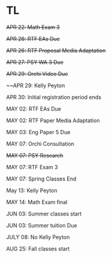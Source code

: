 # TL

~~APR 22: Math Exam 3~~

~~APR 26: RTF EAs Due~~

~~APR 26: RTF Proposal Media Adaptation~~

~~APR 27: PSY WA 3 Due~~

~~APR 29: Orchi Video Due~~

~~APR 29: Kelly Peyton

APR 30: Initial registration period ends 

MAY 02: RTF EAs Due

MAY 02: RTF Paper Media Adaptation

MAY 03: Eng Paper 5 Due 

MAY 07: Orchi Consultation

~~MAY 07: PSY Research~~

MAY 07: RTF Exam 3

MAY 07: Spring Classes End

May 13: Kelly Peyton 

MAY 14: Math Exam final 

JUN 03: Summer classes start

JUN 03: Summer tuition Due

JULY 08: No Kelly Peyton

AUG 25: Fall classes start 
